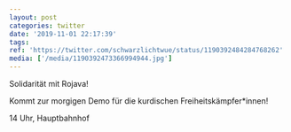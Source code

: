 ```yaml
---
layout: post
categories: twitter
date: '2019-11-01 22:17:39'
tags: 
ref: 'https://twitter.com/schwarzlichtwue/status/1190392484284768262'
media: ['/media/1190392473366994944.jpg']
---
```

Solidarität mit Rojava!



Kommt zur morgigen Demo für die kurdischen Freiheitskämpfer\*innen!



14 Uhr, Hauptbahnhof



 